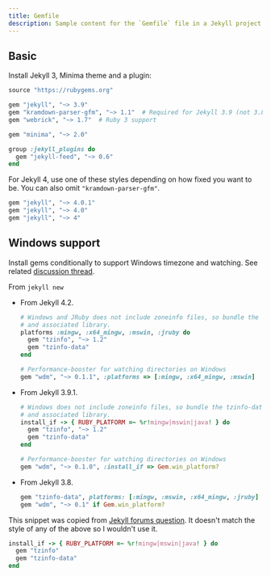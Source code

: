 ```yaml
---
title: Gemfile
description: Sample content for the `Gemfile` file in a Jekyll project.
---
```



## Basic

Install Jekyll 3, Minima theme and a plugin:

```ruby
source "https://rubygems.org"

gem "jekyll", "~> 3.9"
gem "kramdown-parser-gfm", "~> 1.1"  # Required for Jekyll 3.9 (not 3.8 or 4)
gem "webrick", "~> 1.7"  # Ruby 3 support

gem "minima", "~> 2.0"

group :jekyll_plugins do
  gem "jekyll-feed", "~> 0.6"
end
```

For Jekyll 4, use one of these styles depending on how fixed you want to be. You can also omit `"kramdown-parser-gfm"`.

```ruby
gem "jekyll", "~> 4.0.1"
gem "jekyll", "~> 4.0"
gem "jekyll", "~> 4"
```


## Windows support

Install gems conditionally to support Windows timezone and watching. See related [discussion thread](https://github.com/jekyll/jekyll/issues/5935#issuecomment-284198548).

From `jekyll new`

- From Jekyll 4.2.
    ```ruby
    # Windows and JRuby does not include zoneinfo files, so bundle the tzinfo-data gem
    # and associated library.
    platforms :mingw, :x64_mingw, :mswin, :jruby do
      gem "tzinfo", "~> 1.2"
      gem "tzinfo-data"
    end

    # Performance-booster for watching directories on Windows
    gem "wdm", "~> 0.1.1", :platforms => [:mingw, :x64_mingw, :mswin]
    ```
- From Jekyll 3.9.1.
    ```ruby
    # Windows does not include zoneinfo files, so bundle the tzinfo-data gem
    # and associated library.
    install_if -> { RUBY_PLATFORM =~ %r!mingw|mswin|java! } do
      gem "tzinfo", "~> 1.2"
      gem "tzinfo-data"
    end

    # Performance-booster for watching directories on Windows
    gem "wdm", "~> 0.1.0", :install_if => Gem.win_platform?
    ```
- From Jekyll 3.8.
    ```ruby
    gem "tzinfo-data", platforms: [:mingw, :mswin, :x64_mingw, :jruby]
    gem "wdm", "~> 0.1" if Gem.win_platform?
    ```

This snippet was copied from [Jekyll forums question](https://talk.jekyllrb.com/t/plugins-not-working/4846/4). It doesn't match the style of any of the above so I wouldn't use it.

```ruby
install_if -> { RUBY_PLATFORM =~ %r!mingw|mswin|java! } do
  gem "tzinfo"
  gem "tzinfo-data"
end
```
